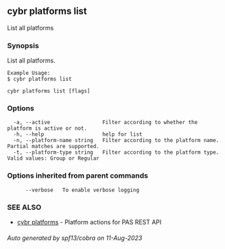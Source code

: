 ## cybr platforms list

List all platforms

### Synopsis

List all platforms.
	
	Example Usage:
	$ cybr platforms list

```
cybr platforms list [flags]
```

### Options

```
  -a, --active                 Filter according to whether the platform is active or not.
  -h, --help                   help for list
  -n, --platform-name string   Filter according to the platform name. Partial matches are supported.
  -t, --platform-type string   Filter according to the platform type. Valid values: Group or Regular
```

### Options inherited from parent commands

```
      --verbose   To enable verbose logging
```

### SEE ALSO

* [cybr platforms](cybr_platforms.md)	 - Platform actions for PAS REST API

###### Auto generated by spf13/cobra on 11-Aug-2023
